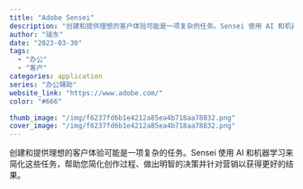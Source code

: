 ```yaml
---
title: "Adobe Sensei"
description: "创建和提供理想的客户体验可能是一项复杂的任务。Sensei 使用 AI 和机器学习来简化这些任务，帮助您简化创作过程、做"
author: "瑞东"
date: "2023-03-30"
tags:
  - "办公"
  - "客户"
categories: application
series: "办公辅助"
website_link: "https://www.adobe.com/"
color: "#666"

thumb_image: "/img/f6237fd6b1e4212a85ea4b718aa78832.png"
cover_image: "/img/f6237fd6b1e4212a85ea4b718aa78832.png"
---
```


创建和提供理想的客户体验可能是一项复杂的任务。Sensei 使用 AI 和机器学习来简化这些任务，帮助您简化创作过程、做出明智的决策并针对营销以获得更好的结果。